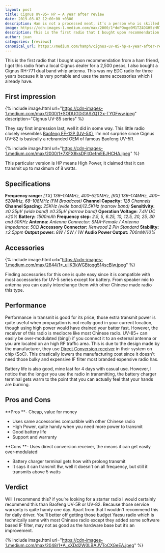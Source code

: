 ```yaml
---
layout: post
title: Cignus UV-85+ HP — A year after review
date: 2019-03-02 12:00:00 +0300
description: Ham is not a processed meat, it’s a person who is skilled in the Amateur Radio.
image: https://cdn-images-1.medium.com/max/2000/1*doPOoge0M1TZ4DGH5zHR7Q.png
description: This is the first radio that I bought upon recommendation from a ham friend, I got this radio from a local Cignus dealer for a 2,500 pesos.
author: juan
categories: [reviews]
canonical_url: https://medium.com/hamph/cignus-uv-85-hp-a-year-after-review-e67ad6d47e8b
---
```


This is the first radio that I bought upon recommendation from a ham friend, I got this radio from a local Cignus dealer for a 2,500 pesos, I also bought a Cignus RH-771 dual band whip antenna. This was my EDC radio for three years because it is very portable and uses the same accessories which i already have.

## First impression

{% include image.html url="https://cdn-images-1.medium.com/max/2000/1*SODUGDiGASZQT2x-TYOFww.jpeg" description="Cignus UV-85 series" %}

They say first impression last, well it did in some way. This little radio closely resembles [Baofeng FF-12P (UV-5X)](https://hamgear.wordpress.com/2015/03/17/review-baofeng-ff-12p-uv-5x/), I’m not surprise since Cignus UV-82 is basically a rebranded OEM of famous Baofeng UV-5R.

{% include image.html url="https://cdn-images-1.medium.com/max/2000/1*7XFX8ksDFitOefmEEJHCHA.jpeg" %}

This particular version is HP means High Power, it claimed that it can transmit up to maximum of 8 watts.

## Specifications

**Frequency range:** *[TX] 136–174MHz, 400–520MHz, [RX] 136–174MHz, 400–520MHz, 68–108MHz (FM Broadcast)*
**Channel Capacity:** *128 Channels*
**Channel Spacing:** *25KHz (wide band)12.5KHz (narrow band)*
**Sensitivity:** *≤0.25μV (wide band) ≤0.35μV (narrow band)*
**Operation Voltage:** *7.4V DC ±20%*
**Battery:** *1500mAh*
**Frequency step:** *2.5, 5, 6.25, 10, 12.5, 20, 25, 30 and 50KHz*
**Antenna:** *Antenna Connector: SMA-Female / Antenna Impedance: 50Ω*
**Accessory Connector:** *Kenwood 2 Pin Standard*
**Stability:** *±2.5ppm*
**Output power:** *8W / 5W / 1W*
**Audio Power Output:** *700mW/10%*

## Accessories

{% include image.html url="https://cdn-images-1.medium.com/max/2844/1*_uiIK3kWGBtoqg514scBlw.jpeg" %}

Finding accessories for this one is quite easy since it is compatible with most accessories for UV-5 series except for battery. From speaker mic to antenna you can easily interchange them with other Chinese made radio this type.

## Performance

Performance in transmit is good for its price, those extra transmit power is quite useful when propagation is not really good in your current location, though using high power would have drained your batter fast. However, the receiver of this radio is mediocre like most Chinese radio. UV-85+ can easily be over-modulated (bingi) if you connect it to an external antenna or you are located on an high RF traffic area. This is due to the design made by the manufacturer, they use [Direct Conversion receiver](/blogs/superheterodyne-vs-direct-conversion.html) in their system on chip (SoC). This drastically lowers the manufacturing cost since it doesn't need those bulky and expensive IF filter most branded expensive radio has.

Battery life is also good, mine last for 4 days with casual use. However, I notice that the longer you use the radio in transmitting, the battery charger terminal gets warm to the point that you can actually feel that your hands are burning.

## Pros and Cons

**Pros
**- Cheap, value for money
- Uses same accessories compatible with other Chinese radio
- High Power, quite handy when you need more power to transmit
- Good battery life
- Support and warranty

**Cons
**- Uses direct conversion receiver, the means it can get easily over-modulated
- Battery charger terminal gets how with prolong transmit
- It says it can transmit 8w, well it doesn't on all frequency, but still it transmits above 5 watts

## Verdict

Will I recommend this? if you’re looking for a starter radio I would certainly recommend this than Baofeng UV-5R or UV-82. Because those service warranty is quite handy one day. Apart from that I wouldn't recommend this for daily driver. You’ll better off getting those budget Yaesu radio which is technically same with most Chinese radio except they added some software based IF filter, may not as good as the hardware base but it’s an improvement.

{% include image.html url="https://cdn-images-1.medium.com/max/2048/1*A_xXDd2W0LBAJVToCXGeEA.jpeg" %}

